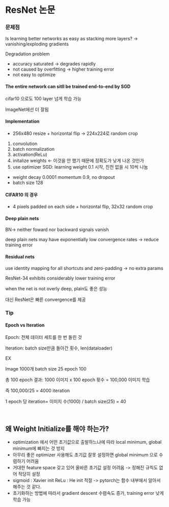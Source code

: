 # ResNet 논문

### 문제점
Is learning better networks as easy as stacking more layers? -> vanishing/exploding gradients

Degradation problem
- accuracy saturated -> degrades rapidly
- not caused by overfitting -> higher training error
- not easy to optimize


#### The entire network can sitll be trained end-to-end by SGD
cifar10 으로도 100 layer 넘게 학습 가능

ImageNet에선 더 잘됨 

#### Implementation
- 256x480 resize + horizontal flip -> 224x224로 random crop
1. convolution
2. batch normalization
3. activation(ReLu)
4. initalize weights <- 이것을 안 했기 때문에 정확도가 낮게 나온 것인가
5. use optimizer SGD: learning weight 0.1 시작, 진전 없을 시 10씩 나눔
- weight decay 0.0001 momentum 0.9, no dropout
- batch size 128

#### CIFAR10 의 경우
- 4 pixels padded on each side + horizontal flip, 32x32 random crop

#### Deep plain nets
BN-> neither foward nor backward signals vanish

deep plain nets may have exponentially low convergence rates -> reduce training error

#### Residual nets
use identity mapping for all shortcuts and zero-padding -> no extra params

ResNet-34 exhibits considerably lower training error

when the net is not overly deep, plain도 좋은 성능

대신 ResNet은 빠른 convergence를 제공

### Tip
#### Epoch vs Iteration
Epoch: 전체 데이터 세트를 한 번 돌린 것

Iteration: batch size만큼 돌아간 횟수, len(dataloader)

EX

Image 1000개 batch size 25 epoch 100

총 100 epoch 결과: 1000 이미지 x 100 epoch 횟수 = 100,000 이미지 학습

즉 100,000/25 = 4000 iteration

1 epoch 당 iteration= 이미지 수(1000) / batch size(25) = 40

&nbsp;
&nbsp;

## 왜 Weight Initialize를 해야 하는가?
- optimization 에서 어떤 초기값으로 출발하느냐에 따라 local minimum, global minimum에 빠지는 것 방지
- 아무리 좋은 optimizer 사용해도 초기값 잘못 설정하면 global minimum 으로 수렴하기 어려움
- 거대한 feature space 갖고 있어 올바른 초기값 설정 어려움 -> 정해진 규칙도 없어 적당히 설정
- sigmoid : Xavier init  ReLu : He init 적절  -> pytorch는 함수 내부에서 알아서 해주는 것 같다.
- 초기화하는 방법에 따라서 gradient descent 수렴속도 증가, training error 낮게 학습 가능
